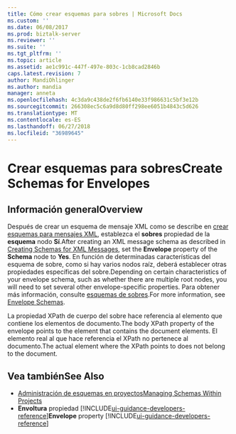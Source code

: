 ```yaml
---
title: Cómo crear esquemas para sobres | Microsoft Docs
ms.custom: ''
ms.date: 06/08/2017
ms.prod: biztalk-server
ms.reviewer: ''
ms.suite: ''
ms.tgt_pltfrm: ''
ms.topic: article
ms.assetid: ae1c991c-447f-497e-803c-1cb8cad2846b
caps.latest.revision: 7
author: MandiOhlinger
ms.author: mandia
manager: anneta
ms.openlocfilehash: 4c3da9c438de2f6fb6140e33f986631c5bf3e12b
ms.sourcegitcommit: 266308ec5c6a9d8d80ff298ee6051b4843c5d626
ms.translationtype: MT
ms.contentlocale: es-ES
ms.lasthandoff: 06/27/2018
ms.locfileid: "36989645"
---
```

# <a name="create-schemas-for-envelopes"></a><span data-ttu-id="70775-102">Crear esquemas para sobres</span><span class="sxs-lookup"><span data-stu-id="70775-102">Create Schemas for Envelopes</span></span>

## <a name="overview"></a><span data-ttu-id="70775-103">Información general</span><span class="sxs-lookup"><span data-stu-id="70775-103">Overview</span></span>
<span data-ttu-id="70775-104">Después de crear un esquema de mensaje XML como se describe en [crear esquemas para mensajes XML](../core/how-to-create-schemas-for-xml-messages.md), establezca el **sobres** propiedad de la **esquema** nodo **Sí**.</span><span class="sxs-lookup"><span data-stu-id="70775-104">After creating an XML message schema as described in [Creating Schemas for XML Messages](../core/how-to-create-schemas-for-xml-messages.md), set the **Envelope** property of the **Schema** node to **Yes**.</span></span> <span data-ttu-id="70775-105">En función de determinadas características del esquema de sobre, como si hay varios nodos raíz, deberá establecer otras propiedades específicas del sobre.</span><span class="sxs-lookup"><span data-stu-id="70775-105">Depending on certain characteristics of your envelope schema, such as whether there are multiple root nodes, you will need to set several other envelope-specific properties.</span></span> <span data-ttu-id="70775-106">Para obtener más información, consulte [esquemas de sobres](../core/envelope-schemas.md).</span><span class="sxs-lookup"><span data-stu-id="70775-106">For more information, see [Envelope Schemas](../core/envelope-schemas.md).</span></span>  

 <span data-ttu-id="70775-107">La propiedad XPath de cuerpo del sobre hace referencia al elemento que contiene los elementos de documento.</span><span class="sxs-lookup"><span data-stu-id="70775-107">The body XPath property of the envelope points to the element that contains the document elements.</span></span> <span data-ttu-id="70775-108">El elemento real al que hace referencia el XPath no pertenece al documento.</span><span class="sxs-lookup"><span data-stu-id="70775-108">The actual element where the XPath points to does not belong to the document.</span></span>  

## <a name="see-also"></a><span data-ttu-id="70775-109">Vea también</span><span class="sxs-lookup"><span data-stu-id="70775-109">See Also</span></span>  
- [<span data-ttu-id="70775-110">Administración de esquemas en proyectos</span><span class="sxs-lookup"><span data-stu-id="70775-110">Managing Schemas Within Projects</span></span>](../core/managing-schemas-within-projects.md)
- <span data-ttu-id="70775-111">**Envoltura** propiedad [!INCLUDE[ui-guidance-developers-reference](../includes/ui-guidance-developers-reference.md)]</span><span class="sxs-lookup"><span data-stu-id="70775-111">**Envelope** property [!INCLUDE[ui-guidance-developers-reference](../includes/ui-guidance-developers-reference.md)]</span></span>
